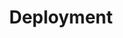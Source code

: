 ---
title: Deployment
description: TODO
hide: 
    - feedback
template: subsection-index-page.html
---